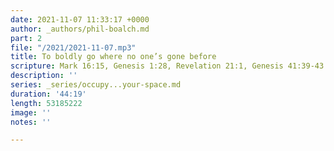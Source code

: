 ```yaml
---
date: 2021-11-07 11:33:17 +0000
author: _authors/phil-boalch.md
part: 2
file: "/2021/2021-11-07.mp3"
title: To boldly go where no one’s gone before
scripture: Mark 16:15, Genesis 1:28, Revelation 21:1, Genesis 41:39-43
description: ''
series: _series/occupy...your-space.md
duration: '44:19'
length: 53185222
image: ''
notes: ''

---
```

